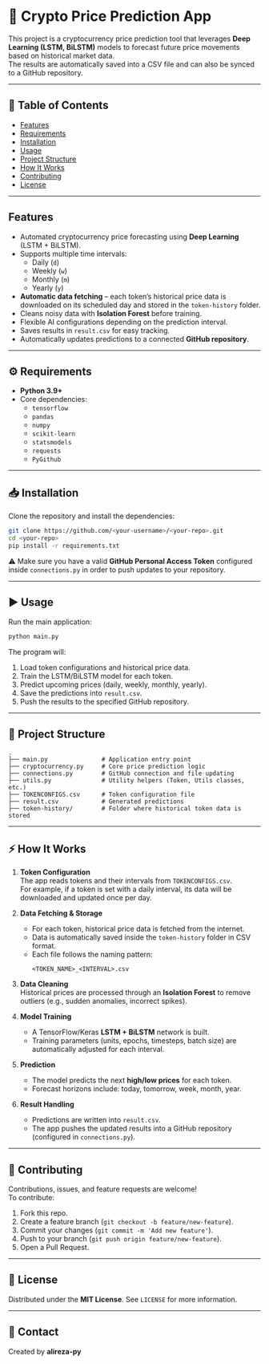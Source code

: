 # 🔮 Crypto Price Prediction App

This project is a cryptocurrency price prediction tool that leverages **Deep Learning (LSTM, BiLSTM)** models to forecast future price movements based on historical market data.  
The results are automatically saved into a CSV file and can also be synced to a GitHub repository.

---

## 📑 Table of Contents
- [Features](#features)
- [Requirements](#⚙️-requirements)
- [Installation](#installation)
- [Usage](#usage)
- [Project Structure](#project-structure)
- [How It Works](#how-it-works)
- [Contributing](#contributing)
- [License](#license)

---

## Features
- Automated cryptocurrency price forecasting using **Deep Learning** (LSTM + BiLSTM).
- Supports multiple time intervals:
  - Daily (`d`)
  - Weekly (`w`)
  - Monthly (`m`)
  - Yearly (`y`)
- **Automatic data fetching** – each token’s historical price data is downloaded on its scheduled day and stored in the `token-history` folder.
- Cleans noisy data with **Isolation Forest** before training.
- Flexible AI configurations depending on the prediction interval.
- Saves results in `result.csv` for easy tracking.
- Automatically updates predictions to a connected **GitHub repository**.

---

## ⚙️ Requirements
- **Python 3.9+**
- Core dependencies:
  - `tensorflow`
  - `pandas`
  - `numpy`
  - `scikit-learn`
  - `statsmodels`
  - `requests`
  - `PyGithub`

---

## 📥 Installation
Clone the repository and install the dependencies:

```bash
git clone https://github.com/<your-username>/<your-repo>.git
cd <your-repo>
pip install -r requirements.txt
```

⚠️ Make sure you have a valid **GitHub Personal Access Token** configured inside `connections.py` in order to push updates to your repository.

---

## ▶️ Usage
Run the main application:

```bash
python main.py
```

The program will:
1. Load token configurations and historical price data.
2. Train the LSTM/BiLSTM model for each token.
3. Predict upcoming prices (daily, weekly, monthly, yearly).
4. Save the predictions into `result.csv`.
5. Push the results to the specified GitHub repository.

---

## 📂 Project Structure
```
.
├── main.py               # Application entry point
├── cryptocurrency.py     # Core price prediction logic
├── connections.py        # GitHub connection and file updating
├── utils.py              # Utility helpers (Token, Utils classes, etc.)
├── TOKENCONFIGS.csv      # Token configuration file
├── result.csv            # Generated predictions
├── token-history/        # Folder where historical token data is stored
```

---

## ⚡ How It Works
1. **Token Configuration**  
   The app reads tokens and their intervals from `TOKENCONFIGS.csv`.  
   For example, if a token is set with a daily interval, its data will be downloaded and updated once per day.

2. **Data Fetching & Storage**  
   - For each token, historical price data is fetched from the internet.  
   - Data is automatically saved inside the `token-history` folder in CSV format.  
   - Each file follows the naming pattern:  
     ```
     <TOKEN_NAME>_<INTERVAL>.csv
     ```

3. **Data Cleaning**  
   Historical prices are processed through an **Isolation Forest** to remove outliers (e.g., sudden anomalies, incorrect spikes).

4. **Model Training**  
   - A TensorFlow/Keras **LSTM + BiLSTM** network is built.  
   - Training parameters (units, epochs, timesteps, batch size) are automatically adjusted for each interval.  

5. **Prediction**  
   - The model predicts the next **high/low prices** for each token.  
   - Forecast horizons include: today, tomorrow, week, month, year.  

6. **Result Handling**  
   - Predictions are written into `result.csv`.  
   - The app pushes the updated results into a GitHub repository (configured in `connections.py`).  

---

## 🤝 Contributing
Contributions, issues, and feature requests are welcome!  
To contribute:
1. Fork this repo.
2. Create a feature branch (`git checkout -b feature/new-feature`).
3. Commit your changes (`git commit -m 'Add new feature'`).
4. Push to your branch (`git push origin feature/new-feature`).
5. Open a Pull Request.

---

## 📜 License
Distributed under the **MIT License**. See `LICENSE` for more information.

---

## 📧 Contact
Created by **alireza-py**
